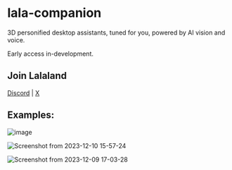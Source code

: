# lala-companion
3D personified desktop assistants, tuned for you, powered by AI vision and voice.

Early access in-development.

## Join Lalaland

[Discord](https://discord.gg/ypgqHYpEWw) |
[X](https://twitter.com/lalaland_chat)

## Examples:

![image](https://github.com/lalaland-ai/lala-companion/assets/27584221/91a7a062-1d46-4bd7-90f2-f407a39a28d8)

![Screenshot from 2023-12-10 15-57-24](https://github.com/lalaland-ai/lala-companion/assets/27584221/49f6da56-6c9d-430a-9991-75365a221651)

![Screenshot from 2023-12-09 17-03-28](https://github.com/lalaland-ai/lala-companion/assets/27584221/38e654d0-e157-4d57-8c6f-d0c374cf5f1e)
